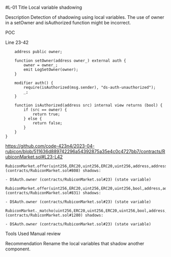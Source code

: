 #L-01
Title
Local variable shadowing

Description
Detection of shadowing using local variables.
The use of owner in a setOwner and isAuthorized function might be incorrect.

POC

Line 23-42
```solidity
    address public owner;

    function setOwner(address owner_) external auth {
        owner = owner_;
        emit LogSetOwner(owner);
    }

    modifier auth() {
        require(isAuthorized(msg.sender), "ds-auth-unauthorized");
        _;
    }

    function isAuthorized(address src) internal view returns (bool) {
        if (src == owner) {
            return true;
        } else {
            return false;
        }
    }
}
```
https://github.com/code-423n4/2023-04-rubicon/blob/511636d889742296a54392875a35e4c0c4727bb7/contracts/RubiconMarket.sol#L23-L42
```solidity
RubiconMarket.offer(uint256,ERC20,uint256,ERC20,uint256,address,address).owner (contracts/RubiconMarket.sol#808) shadows: 

- DSAuth.owner (contracts/RubiconMarket.sol#23) (state variable) 

RubiconMarket.offer(uint256,ERC20,uint256,ERC20,uint256,bool,address,address).owner (contracts/RubiconMarket.sol#831) shadows: 

- DSAuth.owner (contracts/RubiconMarket.sol#23) (state variable) 

RubiconMarket._matcho(uint256,ERC20,uint256,ERC20,uint256,bool,address,address).owner (contracts/RubiconMarket.sol#1280) shadows: 

- DSAuth.owner (contracts/RubiconMarket.sol#23) (state variable) 
```

Tools Used
Manual review

Recommendation
Rename the local variables that shadow another component.

